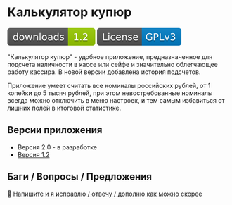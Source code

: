 # Калькулятор купюр
[![LICENSE](https://github.com/developer-kaczmarek/MoneyCalculator/blob/master/images/downloads.svg)](https://play.google.com/store/apps/details?id=kaczmarek.moneycalculator) [![LICENSE](https://github.com/developer-kaczmarek/MoneyCalculator/blob/master/images/license-GPLv3-blue.svg)](https://github.com/developer-kaczmarek/MoneyCalculator/blob/master/LICENSE)

"Калькулятор купюр" - удобное приложение, предназначенное для подсчета наличности в кассе или сейфе и значительно облегчающее работу кассира. В новой версии добавлена история подсчетов.

Приложение умеет считать все номиналы российских рублей, от 1 копейки до 5 тысяч рублей, при этом невостребованные номиналы всегда можно отключить в меню настроек, и тем самым избавиться от лишних полей в итоговой статистике.

## Версии приложения
* Версия 2.0 - в разработке
* [Версия 1.2](https://play.google.com/store/apps/details?id=kaczmarek.moneycalculator)

## Баги / Вопросы /  Предложения

📧 [Напишите и я исправлю / отвечу / дополню как можно скорее](mailto:developer.kaczmarek@yandex.ru)

